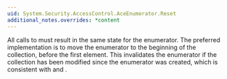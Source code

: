 ```yaml
---
uid: System.Security.AccessControl.AceEnumerator.Reset
additional_notes.overrides: *content
---
```


<p>All calls to <xref href="System.Security.AccessControl.AceEnumerator.Reset"></xref> must result in the same state for the enumerator. The preferred implementation is to move the enumerator to the beginning of the collection, before the first element. This invalidates the enumerator if the collection has been modified since the enumerator was created, which is consistent with <xref href="System.Security.AccessControl.AceEnumerator.MoveNext"></xref> and <xref href="System.Security.AccessControl.AceEnumerator.Current"></xref>.</p>


